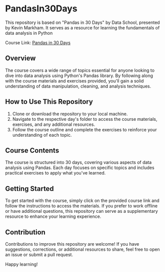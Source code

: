 # PandasIn30Days

This repository is based on "Pandas in 30 Days" by Data School, presented by Kevin Markham. It serves as a resource for learning the fundamentals of data analysis in Python

Course Link: [Pandas in 30 Days](https://courses.dataschool.io/view/courses/pandas-in-30-days)

## Overview

The course covers a wide range of topics essential for anyone looking to dive into data analysis using Python's Pandas library. By following along with the course materials and exercises provided, you'll gain a solid understanding of data manipulation, cleaning, and analysis techniques.

## How to Use This Repository

1. Clone or download the repository to your local machine.
2. Navigate to the respective day's folder to access the course materials, exercises, and any additional resources.
3. Follow the course outline and complete the exercises to reinforce your understanding of each topic.

## Course Contents

The course is structured into 30 days, covering various aspects of data analysis using Pandas. Each day focuses on specific topics and includes practical exercises to apply what you've learned.

## Getting Started

To get started with the course, simply click on the provided course link and follow the instructions to access the materials. If you prefer to work offline or have additional questions, this repository can serve as a supplementary resource to enhance your learning experience.

## Contribution

Contributions to improve this repository are welcome! If you have suggestions, corrections, or additional resources to share, feel free to open an issue or submit a pull request.

Happy learning!
